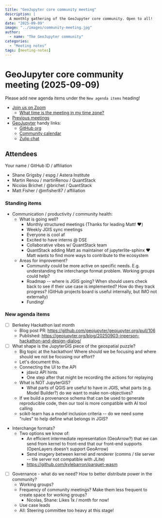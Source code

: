 ```yaml
---
title: "GeoJupyter core community meeting"
description: |
  A monthly gathering of the GeoJupyter core community. Open to all!
date: "2025-09-09"
image: "../images/community-meeting.jpg"
author:
  - name: "The GeoJupyter community"
categories:
  - "Meeting notes"
tags: [meeting-notes]
---
```


# GeoJupyter core community meeting (2025-09-09)

Please add new agenda items under the `New agenda items` heading!

- [Join us on Zoom](https://berkeley.zoom.us/j/99659397059?pwd=519zZJlcAa1TCyJWRYyYbaYDfuaXNo.1)
  - [What time is the meeting in my time zone?](https://dateful.com/convert/utc?t=3pm)
- [Previous meetings](https://compass.geojupyter.org/meeting-notes/)
- [GeoJupyter](https://geojupyter.org) handy links:
  - [GitHub org](https://github.com/geojupyter)
  - [Community calendar](https://geojupyter.org/calendar.html)
  - [Zulip chat](https://jupyter.zulipchat.com/#narrow/channel/471314-geojupyter)


## Attendees

Your name / GitHub ID / affiliation

* Shane Grigsby / espg / Astera Institute
* Martin Renou / martinRenou / QuantStack
* Nicolas Brichet / @brichet / QuantStack
* Matt Fisher / @mfisher87 / affiliation


### Standing items

- Communication / productivity / community health:
    - What is going well?
        - Monthly structured meetings (Thanks for leading Matt! :heart:)
        - Weekly JGIS sync meetings
        - Everyone is cool af
        - Excited to have interns @ DSE
        - Collaborative vibes w/ QuantStack team
        - QuantStack adding Matt as maintainer of jupyterlite-sphinx :heart: Matt wants to find more ways to contribute to the ecosystem
    - Areas for improvement?
        - Community could be more active on specific needs. E.g. understanding the interchange format problem. Working groups could help?
        - Roadmap -- where is JGIS going? When should users check back to see if their use case is implemented? How do they track progress? (GitHub projects board is useful internally, but IMO not externally)
        - Funding!


### New agenda items

- [ ] Berkeley Hackathon last month
  - Blog post PR: https://github.com/geojupyter/geojupyter.org/pull/106
  - Published: https://geojupyter.org/blog/20250903-inperson-hackathon-and-design-dialog/
- [ ] What shape is the JupyterGIS piece of the geospatial puzzle?
  - Big topic at the hackathon! Where should we be focusing and where should we not be focusing our effort?
  - Let's document this.
  - Connecting the UI to the API
    - jdaviz API hints
    - One step after that might be recording the actions for replaying
  - What is NOT JupyterGIS?
    - What parts of QGIS are useful to have in JGIS, what parts (e.g. Model Builder?) do we want to make non-objectives?
  - If we build a provenance schema that can be used to generate reproducible code, then our tool is more compatible with AI tool calling
  - scikit-learn has a model inclusion criteria -- do we need some "rules" to help define what belongs in JGIS?
- Interchange formats?
    - Two options we know of:
        - An efficient intermediate representation (GeoArrow?) that we can send from kernel to front-end that our front-end supports (OpenLayers doesn't support GeoArrow)
        - Send imagery between kernel and renderer (comms / tile server -- tile server not compatible with JLite)
      - https://github.com/kylebarron/parquet-wasm
- [ ] Governance - what do we need? How to better distribute power in the community?
  - Working groups?
  - Frequency of community meetings? Make them less frequent to create space for working groups?
      - Nicolas, Shane: Likes 1x / month for now!
  - Use case leads
  - All: Steering committee too heavy at this stage!